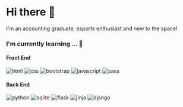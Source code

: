 # Hi there 👋
I'm an accounting graduate, esports enthusiast and new to the space!

### I'm currently learning ... 🌱
#### Front End
<p style=left-align>
<img src="https://img.shields.io/badge/HTML5-E34F26.svg?style=for-the-badge&logo=HTML5&logoColor=white" alt="html">
<img src="https://img.shields.io/badge/CSS3-1572B6.svg?style=for-the-badge&logo=CSS3&logoColor=white" alt="css">
<img src="https://img.shields.io/badge/Bootstrap-7952B3.svg?style=for-the-badge&logo=Bootstrap&logoColor=white" alt="bootstrap">
<img src="https://img.shields.io/badge/JavaScript-F7DF1E.svg?style=for-the-badge&logo=JavaScript&logoColor=black" alt="javascript">
<img src="https://img.shields.io/badge/Sass-CC6699.svg?style=for-the-badge&logo=Sass&logoColor=white" alt="sass">
</p>

#### Back End
<p style=left-align>
<img src="https://img.shields.io/badge/Python-3776AB.svg?style=for-the-badge&logo=Python&logoColor=white" alt="python">
<img src="https://img.shields.io/badge/SQLite-003B57.svg?style=for-the-badge&logo=SQLite&logoColor=white" alt="sqlite">
<img src="https://img.shields.io/badge/Flask-000000.svg?style=for-the-badge&logo=Flask&logoColor=white" alt="flask">
<img src="https://img.shields.io/badge/Jinja-B41717.svg?style=for-the-badge&logo=Jinja&logoColor=white" alt="jinja">
<img src="https://img.shields.io/badge/Django-092E20.svg?style=for-the-badge&logo=Django&logoColor=white" alt="django">

</p>

<!--
**joncms95/joncms95** is a ✨ _special_ ✨ repository because its `README.md` (this file) appears on your GitHub profile.

Here are some ideas to get you started:

- 🔭 I’m currently working on ...
- 🌱 I’m currently learning ...
- 👯 I’m looking to collaborate on ...
- 🤔 I’m looking for help with ...
- 💬 Ask me about ...
- 📫 How to reach me: ...
- 😄 Pronouns: ...
- ⚡ Fun fact: ...
-->
